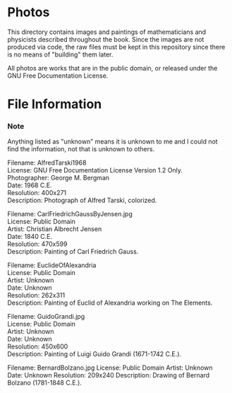 # Photos
This directory contains images and paintings of mathematicians and physicists
described throughout the book. Since the images are not produced via code, the
raw files must be kept in this repository since there is no means of "building"
them later.

All photos are works that are in the public domain, or released under the GNU
Free Documentation License.

# File Information
### Note
Anything listed as "unknown" means it is unknown to me and I
could not find the information, not that is unknown to others.

   Filename: AlfredTarski1968  
   License: GNU Free Documentation License Version 1.2 Only.  
   Photographer: George M. Bergman  
   Date: 1968 C.E.  
   Resolution: 400x271  
   Description: Photograph of Alfred Tarski, colorized.  

   Filename: CarlFriedrichGaussByJensen.jpg  
   License: Public Domain  
   Artist: Christian Albrecht Jensen  
   Date: 1840 C.E.  
   Resolution: 470x599  
   Description: Painting of Carl Friedrich Gauss.  

   Filename: EuclideOfAlexandria  
   License: Public Domain  
   Artist: Unknown  
   Date: Unknown  
   Resolution: 262x311  
   Description: Painting of Euclid of Alexandria working on The Elements.  

   Filename: GuidoGrandi.jpg  
   License: Public Domain  
   Artist: Unknown  
   Date: Unknown  
   Resolution: 450x600  
   Description: Painting of Luigi Guido Grandi (1671-1742 C.E.).  

   Filename: BernardBolzano.jpg
   License: Public Domain
   Artist: Unknown
   Date: Unknown
   Resolution: 209x240
   Description: Drawing of Bernard Bolzano (1781-1848 C.E.).